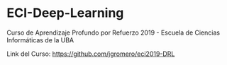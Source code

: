 # ECI-Deep-Learning
Curso de Aprendizaje Profundo por Refuerzo 2019 - Escuela de Ciencias Informáticas de la UBA

Link del Curso: https://github.com/jgromero/eci2019-DRL
